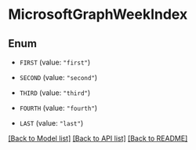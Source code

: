# MicrosoftGraphWeekIndex

## Enum


* `FIRST` (value: `"first"`)

* `SECOND` (value: `"second"`)

* `THIRD` (value: `"third"`)

* `FOURTH` (value: `"fourth"`)

* `LAST` (value: `"last"`)


[[Back to Model list]](../README.md#documentation-for-models) [[Back to API list]](../README.md#documentation-for-api-endpoints) [[Back to README]](../README.md)


